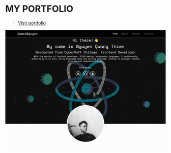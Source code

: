 # MY PORTFOLIO

> [Visit portfolio](http://james-cv.surge.sh/)

<img src= "https://raw.githubusercontent.com/jamesnguyenn/james-cv/main/images/my-cv.jpg">
